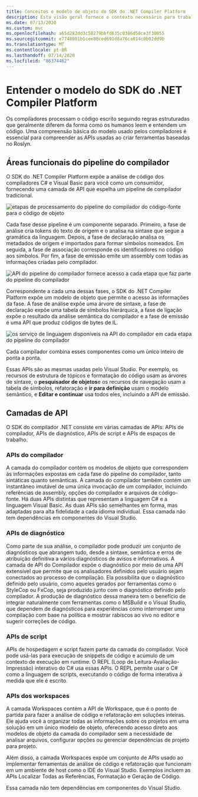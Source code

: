 ```yaml
---
title: Conceitos e modelo de objeto do SDK do .NET Compiler Platform
description: Esta visão geral fornece o contexto necessário para trabalhar efetivamente com o SDK do .NET Compiler. Você aprenderá sobre as camadas de API, os principais tipos envolvidos e o modelo de objeto geral.
ms.date: 07/13/2020
ms.custom: mvc
ms.openlocfilehash: a65d282dd3c58279bbfd635c0386d50ce3f30055
ms.sourcegitcommit: e7748001b1cee80ced691d8a76ca814c0b02dd9b
ms.translationtype: MT
ms.contentlocale: pt-BR
ms.lasthandoff: 07/14/2020
ms.locfileid: "86374462"
---
```

# <a name="understand-the-net-compiler-platform-sdk-model"></a>Entender o modelo do SDK do .NET Compiler Platform

Os compiladores processam o código escrito seguindo regras estruturadas que geralmente diferem da forma como os humanos leem e entendem um código. Uma compreensão básica do modelo usado pelos compiladores é essencial para compreender as APIs usadas ao criar ferramentas baseadas no Roslyn.

## <a name="compiler-pipeline-functional-areas"></a>Áreas funcionais do pipeline do compilador

O SDK do .NET Compiler Platform expõe a análise de código dos compiladores C# e Visual Basic para você como um consumidor, fornecendo uma camada de API que espelha um pipeline de compilador tradicional.

![etapas de processamento do pipeline do compilador do código-fonte para o código de objeto](media/compiler-api-model/compiler-pipeline.png)

Cada fase desse pipeline é um componente separado. Primeiro, a fase de análise cria tokens do texto de origem e o analisa na sintaxe que segue a gramática da linguagem. Depois, a fase de declaração analisa os metadados de origem e importados para formar símbolos nomeados. Em seguida, a fase de associação corresponde os identificadores no código aos símbolos. Por fim, a fase de emissão emite um assembly com todas as informações criadas pelo compilador.

![API do pipeline do compilador fornece acesso a cada etapa que faz parte do pipeline do compilador](media/compiler-api-model/compiler-pipeline-api.png)

Correspondente a cada uma dessas fases, o SDK do .NET Compiler Platform expõe um modelo de objeto que permite o acesso às informações da fase. A fase de análise expõe uma árvore de sintaxe, a fase de declaração expõe uma tabela de símbolos hierárquica, a fase de ligação expõe o resultado da análise semântica do compilador e a fase de emissão é uma API que produz códigos de bytes de IL.

![os serviço de linguagem disponíveis na API do compilador em cada etapa do pipeline do compilador](media/compiler-api-model/compiler-pipeline-lang-svc.png)

Cada compilador combina esses componentes como um único inteiro de ponta a ponta.

Essas APIs são as mesmas usadas pelo Visual Studio. Por exemplo, os recursos de estrutura de tópicos e formatação do código usam as árvores de sintaxe, o **pesquisador de objetos**e os recursos de navegação usam a tabela de símbolos, refatoração e **ir para definição** usam o modelo semântico, e **Editar e continuar** usa todos eles, incluindo a API de emissão.

## <a name="api-layers"></a>Camadas de API

O SDK do compilador .NET consiste em várias camadas de APIs: APIs de compilador, APIs de diagnóstico, APIs de script e APIs de espaços de trabalho.

### <a name="compiler-apis"></a>APIs do compilador

A camada do compilador contém os modelos de objeto que correspondem às informações expostas em cada fase do pipeline do compilador, tanto sintáticas quanto semânticas. A camada do compilador também contém um instantâneo imutável de uma única invocação de um compilador, incluindo referências de assembly, opções do compilador e arquivos de código-fonte. Há duas APIs distintas que representam a linguagem C# e a linguagem Visual Basic. As duas APIs são semelhantes em forma, mas adaptadas para alta fidelidade a cada idioma individual. Essa camada não tem dependências em componentes do Visual Studio.

### <a name="diagnostic-apis"></a>APIs de diagnóstico

Como parte de sua análise, o compilador pode produzir um conjunto de diagnósticos que abrangem tudo, desde a sintaxe, semântica e erros de atribuição definitiva a vários diagnósticos de avisos e informativos. A camada de API do Compilador expõe o diagnóstico por meio de uma API extensível que permite que os analisadores definidos pelo usuário sejam conectados ao processo de compilação. Ela possibilita que o diagnóstico definido pelo usuário, como aqueles gerados por ferramentas como o StyleCop ou FxCop, seja produzido junto com o diagnóstico definido pelo compilador. A produção de diagnóstico dessa maneira tem o benefício de integrar naturalmente com ferramentas como o MSBuild e o Visual Studio, que dependem de diagnósticos para experiências como interromper uma compilação com base na política e mostrar rabiscos ao vivo no editor e sugerir correções de código.

### <a name="scripting-apis"></a>APIs de script

APIs de hospedagem e script fazem parte da camada do compilador. Você pode usá-las para execução de snippets de código e acúmulo de um contexto de execução em runtime.
O REPL (Loop de Leitura-Avaliação-Impressão) interativo do C# usa essas APIs. O REPL permite usar o C# como a linguagem de scripts, executando o código de forma interativa à medida que ele é escrito.

### <a name="workspaces-apis"></a>APIs dos workspaces

A camada Workspaces contém a API de Workspace, que é o ponto de partida para fazer a análise de código e refatoração em soluções inteiras. Ele ajuda você a organizar todas as informações sobre os projetos em uma solução em um único modelo de objeto, oferecendo acesso direto aos modelos de objeto da camada do compilador sem a necessidade de analisar arquivos, configurar opções ou gerenciar dependências de projeto para projeto.

Além disso, a camada Workspaces expõe um conjunto de APIs usado ao implementar ferramentas de análise de código e refatoração que funcionam em um ambiente de host como o IDE do Visual Studio. Exemplos incluem as APIs Localizar Todas as Referências, Formatação e Geração de Código.

Essa camada não tem dependências em componentes do Visual Studio.
